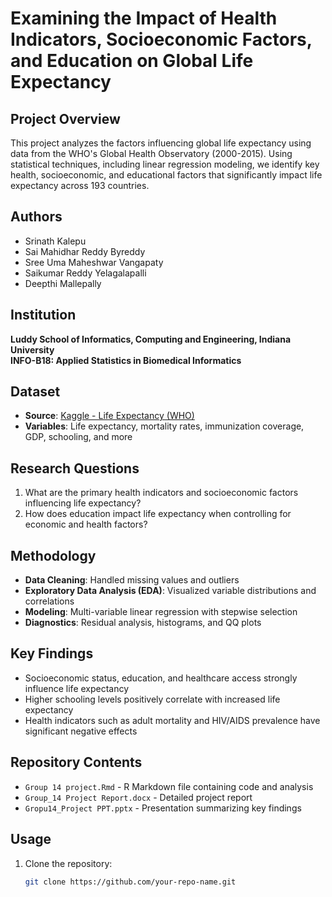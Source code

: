 # Examining the Impact of Health Indicators, Socioeconomic Factors, and Education on Global Life Expectancy

## Project Overview  
This project analyzes the factors influencing global life expectancy using data from the WHO's Global Health Observatory (2000-2015). Using statistical techniques, including linear regression modeling, we identify key health, socioeconomic, and educational factors that significantly impact life expectancy across 193 countries.

## Authors  
- Srinath Kalepu  
- Sai Mahidhar Reddy Byreddy  
- Sree Uma Maheshwar Vangapaty  
- Saikumar Reddy Yelagalapalli  
- Deepthi Mallepally  

## Institution  
**Luddy School of Informatics, Computing and Engineering, Indiana University**  
**INFO-B18: Applied Statistics in Biomedical Informatics**  

## Dataset  
- **Source**: [Kaggle - Life Expectancy (WHO)](https://www.kaggle.com/datasets/kumarajarshi/life-expectancy-who)  
- **Variables**: Life expectancy, mortality rates, immunization coverage, GDP, schooling, and more  

## Research Questions  
1. What are the primary health indicators and socioeconomic factors influencing life expectancy?  
2. How does education impact life expectancy when controlling for economic and health factors?  

## Methodology  
- **Data Cleaning**: Handled missing values and outliers  
- **Exploratory Data Analysis (EDA)**: Visualized variable distributions and correlations  
- **Modeling**: Multi-variable linear regression with stepwise selection  
- **Diagnostics**: Residual analysis, histograms, and QQ plots  

## Key Findings  
- Socioeconomic status, education, and healthcare access strongly influence life expectancy  
- Higher schooling levels positively correlate with increased life expectancy  
- Health indicators such as adult mortality and HIV/AIDS prevalence have significant negative effects  

## Repository Contents  
- `Group 14 project.Rmd` - R Markdown file containing code and analysis  
- `Group_14 Project Report.docx` - Detailed project report  
- `Gropu14_Project PPT.pptx` - Presentation summarizing key findings  

## Usage  
1. Clone the repository:  
   ```bash
   git clone https://github.com/your-repo-name.git
